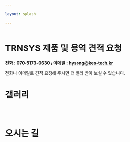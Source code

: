 ```yaml
---

layout: splash

---
```

<figure claass="align-center">
	<img src="{{ site.url }}/assets/images/splash.png" alt="">
</figure>

# TRNSYS 제품 및 용역 견적 요청
**전화 : 070-5173-0630 / 이메일 : hysong@kes-tech.kr**

전화나 이메일로 견적 요청해 주시면 더 빨리 받아 보실 수 있습니다. 

# 갤러리
<figure claass="align-left">
	<img src="{{ site.url }}/assets/images/logo.jpg" alt="">
</figure>
<figure claass="align-center">
	<img src="{{ site.url }}/assets/images/pic1.jpg" alt="">
</figure>
<figure claass="align-right">
	<img src="{{ site.url }}/assets/images/pic2.jpg" alt="">
</figure>

# 오시는 길
<!-- * 카카오맵 - 지도퍼가기 -->
<!-- 1. 지도 노드 -->
<div id="daumRoughmapContainer1708177449511" class="root_daum_roughmap root_daum_roughmap_landing"></div>

<!--
	2. 설치 스크립트
	* 지도 퍼가기 서비스를 2개 이상 넣을 경우, 설치 스크립트는 하나만 삽입합니다.
-->
<script charset="UTF-8" class="daum_roughmap_loader_script" src="https://ssl.daumcdn.net/dmaps/map_js_init/roughmapLoader.js"></script>

<!-- 3. 실행 스크립트 -->
<script charset="UTF-8">
	new daum.roughmap.Lander({
		"timestamp" : "1708177449511",
		"key" : "2i5up",
		"mapWidth" : "640",
		"mapHeight" : "360"
	}).render();
</script>